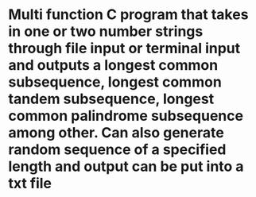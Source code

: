# Multi function C program that takes in one or two number strings through file input or terminal input and outputs a longest common subsequence, longest common tandem subsequence, longest common palindrome subsequence among other. Can also generate random sequence of a specified length and output can be put into a txt file
